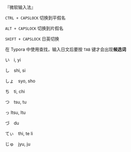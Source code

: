 『微软输入法』

`CTRL + CAPSLOCK`   切换到平假名

`ALT + CAPSLOCK`   切换到片假名

`SHIFT + CAPSLOCK`  日英切换

在 Typora 中使用查找，输入日文后要按 `TAB` 键才会出现**候选词**

い　i, yi

し　shi, si

しょ　syo, sho

ち　ti, chi

つ　tsu, tu

っ	ltsu, ltu

づ　du

てぃ　thi, te li

じゅ　jyu, ju





